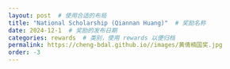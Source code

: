 ```yaml
---
layout: post  # 使用合适的布局
title: "National Scholarship (Qiannan Huang)"  # 奖励名称
date: 2024-12-1  # 奖励的发布日期
categories: rewards  # 类别，使用 rewards 以便归档
permalink: https://cheng-bdal.github.io//images/黄倩楠国奖.jpg
order: -3
---
```




